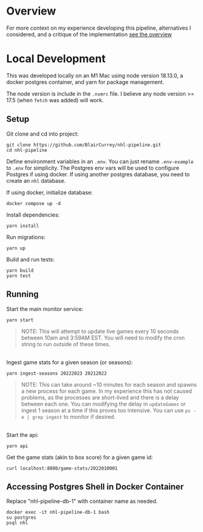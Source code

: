 # Overview
For more context on my experience developing this pipeline, alternatives I considered, and a critique of the implementation [see the overview](docs/overview.md)

# Local Development
This was developed locally on an M1 Mac using node version 18.13.0, a docker postgres container, and yarn for package management. 

The node version is include in the `.nvmrc` file. I believe any node version >= 17.5 (when `fetch` was added) will work.

## Setup
Git clone and cd into project:

    git clone https://github.com/BlairCurrey/nhl-pipeline.git
    cd nhl-pipeline

Define environment variables in an `.env`. You can just rename `.env-example` to `.env` for simplicity. The Postgres env vars will be used to configure Postgres if using docker. If using another postgres database, you need to create an `nhl` database.

If using docker, initialize database:

    docker compose up -d

Install dependencies:
  
    yarn install

Run migrations:

    yarn up

Build and run tests:

    yarn build
    yarn test

## Running
Start the main monitor service:

    yarn start

> NOTE: This will attempt to update live games every 10 seconds between 10am and 3:59AM EST. You will need to modify the cron string to run outside of these times.

<br>
Ingest game stats for a given season (or seasons):

    yarn ingest-seasons 20222023 20212022

> NOTE: This can take around ~10 minutes for each season and spawns a new process for each game. In my experience this has not caused problems, as the processes are short-lived and there is a delay between each one. You can modifying the delay in `updateGames` or ingest 1 season at a time if this proves too intensive. You can use `ps -e | grep ingest` to monitor if desired.

<br>
Start the api:

    yarn api

Get the game stats (akin to box score) for a given game id:

    curl localhost:8080/game-stats/2022010001

## Accessing Postgres Shell in Docker Container
Replace "nhl-pipeline-db-1" with container name as needed.

    docker exec -it nhl-pipeline-db-1 bash
    su postgres
    psql nhl
